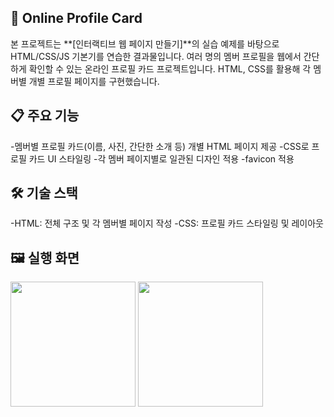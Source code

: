 ## 🪪 Online Profile Card
본 프로젝트는 **[인터랙티브 웹 페이지 만들기]**의 실습 예제를 바탕으로 HTML/CSS/JS 기본기를 연습한 결과물입니다.
여러 명의 멤버 프로필을 웹에서 간단하게 확인할 수 있는 온라인 프로필 카드 프로젝트입니다.
HTML, CSS를 활용해 각 멤버별 개별 프로필 페이지를 구현했습니다.


## 📋 주요 기능
-멤버별 프로필 카드(이름, 사진, 간단한 소개 등) 개별 HTML 페이지 제공
-CSS로 프로필 카드 UI 스타일링
-각 멤버 페이지별로 일관된 디자인 적용
-favicon 적용


## 🛠️ 기술 스택
-HTML: 전체 구조 및 각 멤버별 페이지 작성
-CSS: 프로필 카드 스타일링 및 레이아웃


## 🖼️ 실행 화면
<img src="https://github.com/user-attachments/assets/457f1b24-120d-4422-9187-942578fb16cc" width="200"/>
<img src="https://github.com/user-attachments/assets/98916fd1-e0ae-405e-981c-9ee6dd738f08" width="200"/>

